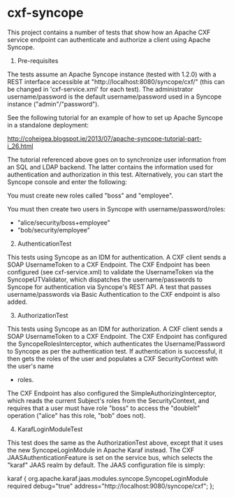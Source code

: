 cxf-syncope
===========

This project contains a number of tests that show how an Apache CXF service
endpoint can authenticate and authorize a client using Apache Syncope.

1) Pre-requisites

The tests assume an Apache Syncope instance (tested with 1.2.0) with a REST
interface accessible at "http://localhost:8080/syncope/cxf/" (this can
be changed in 'cxf-service.xml' for each test). The administrator
username/password is the default username/password used in a Syncope instance
("admin"/"password"). 

See the following tutorial for an example of how to set up Apache Syncope
in a standalone deployment:

http://coheigea.blogspot.ie/2013/07/apache-syncope-tutorial-part-i_26.html

The tutorial referenced above goes on to synchronize user information from an
SQL and LDAP backend. The latter contains the information used for 
authentication and authorization in this test. Alternatively, you can 
start the Syncope console and enter the following:

You must create new roles called "boss" and "employee".

You must then create two users in Syncope with username/password/roles:
 - "alice/security/boss+employee"
 - "bob/security/employee"

2) AuthenticationTest

This tests using Syncope as an IDM for authentication. A CXF client sends a
SOAP UsernameToken to a CXF Endpoint. The CXF Endpoint has been configured
(see cxf-service.xml) to validate the UsernameToken via the
SyncopeUTValidator, which dispatches the username/passwords to Syncope for
authentication via Syncope's REST API. A test that passes username/passwords 
via Basic Authentication to the CXF endpoint is also added.

3) AuthorizationTest

This tests using Syncope as an IDM for authorization. A CXF client sends a
SOAP UsernameToken to a CXF Endpoint. The CXF Endpoint has configured the
SyncopeRolesInterceptor, which authenticates the Username/Password to Syncope
as per the authentication test. If authentication is successful, it then gets
the roles of the user and populates a CXF SecurityContext with the user's name
+ roles.

The CXF Endpoint has also configured the SimpleAuthorizingInterceptor, which
reads the current Subject's roles from the SecurityContext, and requires that
a user must have role "boss" to access the "doubleIt" operation ("alice" has
this role, "bob" does not). 

4) KarafLoginModuleTest

This test does the same as the AuthorizationTest above, except that it uses
the new SyncopeLoginModule in Apache Karaf instead. The CXF
JAASAuthenticationFeature is set on the service bus, which selects the "karaf"
JAAS realm by default. The JAAS configuration file is simply:

karaf {
    org.apache.karaf.jaas.modules.syncope.SyncopeLoginModule required
    debug="true"
    address="http://localhost:9080/syncope/cxf";
};

